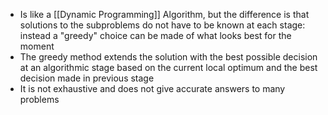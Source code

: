 - Is like a [[Dynamic Programming]] Algorithm, but the difference is that solutions to the subproblems do not have to be known at each stage: instead a "greedy" choice can be made of what looks best for the moment
- The greedy method extends the solution with the best possible decision at an algorithmic stage based on the current local optimum and the best decision made in previous stage
- It is not exhaustive and does not give accurate answers to many problems